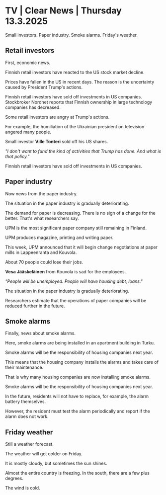 # TV \| Clear News \| Thursday 13.3.2025

Small investors. Paper industry. Smoke alarms. Friday's weather.

## Retail investors

First, economic news.

Finnish retail investors have reacted to the US stock market decline.

Prices have fallen in the US in recent days. The reason is the uncertainty caused by President Trump's actions.

Finnish retail investors have sold off investments in US companies. Stockbroker Nordnet reports that Finnish ownership in large technology companies has decreased.

Some retail investors are angry at Trump's actions.

For example, the humiliation of the Ukrainian president on television angered many people.

Small investor **Ville Tonteri** sold off his US shares.

*"I don't want to fund the kind of activities that Trump has done. And what is that policy."*

Finnish retail investors have sold off investments in US companies.

## Paper industry

Now news from the paper industry.

The situation in the paper industry is gradually deteriorating.

The demand for paper is decreasing. There is no sign of a change for the better. That's what researchers say.

UPM is the most significant paper company still remaining in Finland.

UPM produces magazine, printing and writing paper.

This week, UPM announced that it will begin change negotiations at paper mills in Lappeenranta and Kouvola.

About 70 people could lose their jobs.

**Vesa Jääskeläinen** from Kouvola is sad for the employees.

*"People will be unemployed. People will have housing debt, loans."*

The situation in the paper industry is gradually deteriorating.

Researchers estimate that the operations of paper companies will be reduced further in the future.

## Smoke alarms

Finally, news about smoke alarms.

Here, smoke alarms are being installed in an apartment building in Turku.

Smoke alarms will be the responsibility of housing companies next year.

This means that the housing company installs the alarms and takes care of their maintenance.

That is why many housing companies are now installing smoke alarms.

Smoke alarms will be the responsibility of housing companies next year.

In the future, residents will not have to replace, for example, the alarm battery themselves.

However, the resident must test the alarm periodically and report if the alarm does not work.

## Friday weather

Still a weather forecast.

The weather will get colder on Friday.

It is mostly cloudy, but sometimes the sun shines.

Almost the entire country is freezing. In the south, there are a few plus degrees.

The wind is cold.
